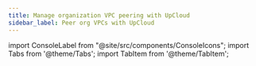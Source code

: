 ```yaml
---
title: Manage organization VPC peering with UpCloud
sidebar_label: Peer org VPCs with UpCloud
---
```


import ConsoleLabel from "@site/src/components/ConsoleIcons";
import Tabs from '@theme/Tabs';
import TabItem from '@theme/TabItem';
